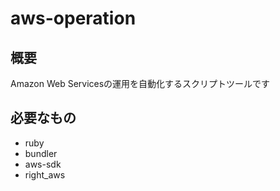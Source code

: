 aws-operation
====

概要
----
Amazon Web Servicesの運用を自動化するスクリプトツールです 

必要なもの
---
* ruby
* bundler
* aws-sdk
* right_aws

